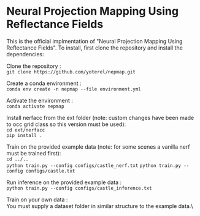 # Neural Projection Mapping Using Reflectance Fields

This is the official implmentation of "Neural Projection Mapping Using Reflectance Fields".
To install, first clone the repository and install the dependencies:

Clone the repository :\
`git clone https://github.com/yoterel/nepmap.git`

Create a conda environment :\
`conda env create -n nepmap --file environment.yml`

Activate the environment :\
`conda activate nepmap`

Install nerfacc from the ext folder (note: custom changes have been made to occ grid class so this version must be used):\
`cd ext/nerfacc`\
`pip install .`

Train on the provided example data (note: for some scenes a vanilla nerf must be trained first):\
`cd ../..`\
`python train.py --config configs/castle_nerf.txt`
`python train.py --config configs/castle.txt`

Run inference on the provided example data :\
`python train.py --config configs/castle_inference.txt`

Train on your own data :\
You must supply a dataset folder in similar structure to the example data.\




